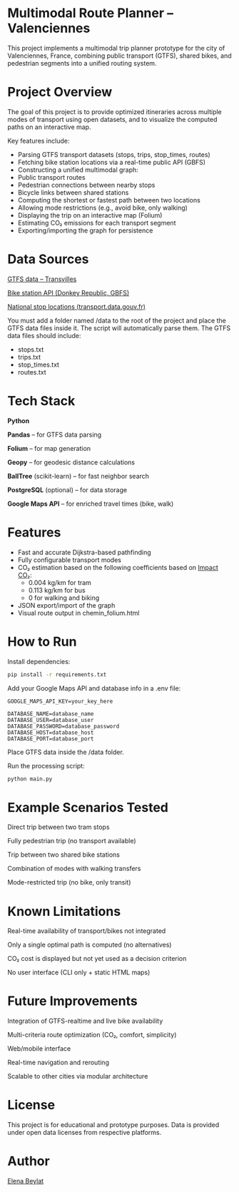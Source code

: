 # Multimodal Route Planner – Valenciennes
This project implements a multimodal trip planner prototype for the city of Valenciennes, France, combining public transport (GTFS), shared bikes, and pedestrian segments into a unified routing system.

# Project Overview
The goal of this project is to provide optimized itineraries across multiple modes of transport using open datasets, and to visualize the computed paths on an interactive map.

Key features include:

- Parsing GTFS transport datasets (stops, trips, stop_times, routes)
- Fetching bike station locations via a real-time public API (GBFS)
- Constructing a unified multimodal graph:
- Public transport routes 
- Pedestrian connections between nearby stops 
- Bicycle links between shared stations 
- Computing the shortest or fastest path between two locations 
- Allowing mode restrictions (e.g., avoid bike, only walking)
- Displaying the trip on an interactive map (Folium)
- Estimating CO₂ emissions for each transport segment 
- Exporting/importing the graph for persistence

# Data Sources
[GTFS data – Transvilles](https://transport.data.gouv.fr/datasets?q=transvilles)

[Bike station API (Donkey Republic, GBFS)](https://transport.data.gouv.fr/datasets/velos-en-libre-service-du-reseau-transvilles-au-format-gbfs)

[National stop locations (transport.data.gouv.fr)](https://transport.data.gouv.fr/datasets/velos-en-libre-service-du-reseau-transvilles-au-format-gbfs)

You must add a folder named /data to the root of the project and place the GTFS data files inside it. The script will automatically parse them.
The GTFS data files should include:
- stops.txt
- trips.txt
- stop_times.txt
- routes.txt

# Tech Stack
**Python**

**Pandas** – for GTFS data parsing

**Folium** – for map generation

**Geopy** – for geodesic distance calculations

**BallTree** (scikit-learn) – for fast neighbor search

**PostgreSQL** (optional) – for data storage

**Google Maps API** – for enriched travel times (bike, walk)

# Features
- Fast and accurate Dijkstra-based pathfinding 
- Fully configurable transport modes 
- CO₂ estimation based on the following coefficients based on [Impact CO₂](https://impactco2.fr/outils/transport/):
  - 0.004 kg/km for tram 
  - 0.113 kg/km for bus 
  - 0 for walking and biking 
- JSON export/import of the graph 
- Visual route output in chemin_folium.html

# How to Run
Install dependencies:

```bash
pip install -r requirements.txt
```

Add your Google Maps API  and database info in a .env file:

```plaintext
GOOGLE_MAPS_API_KEY=your_key_here

DATABASE_NAME=database_name
DATABASE_USER=database_user
DATABASE_PASSWORD=database_password
DATABASE_HOST=database_host
DATABASE_PORT=database_port
```

Place GTFS data inside the /data folder.

Run the processing script:

```bash
python main.py
```

# Example Scenarios Tested
Direct trip between two tram stops

Fully pedestrian trip (no transport available)

Trip between two shared bike stations

Combination of modes with walking transfers

Mode-restricted trip (no bike, only transit)

# Known Limitations
Real-time availability of transport/bikes not integrated

Only a single optimal path is computed (no alternatives)

CO₂ cost is displayed but not yet used as a decision criterion

No user interface (CLI only + static HTML maps)

# Future Improvements
Integration of GTFS-realtime and live bike availability

Multi-criteria route optimization (CO₂, comfort, simplicity)

Web/mobile interface

Real-time navigation and rerouting

Scalable to other cities via modular architecture

# License
This project is for educational and prototype purposes. Data is provided under open data licenses from respective platforms.

# Author
[Elena Beylat](https://github.com/PetitCheveu)<br>